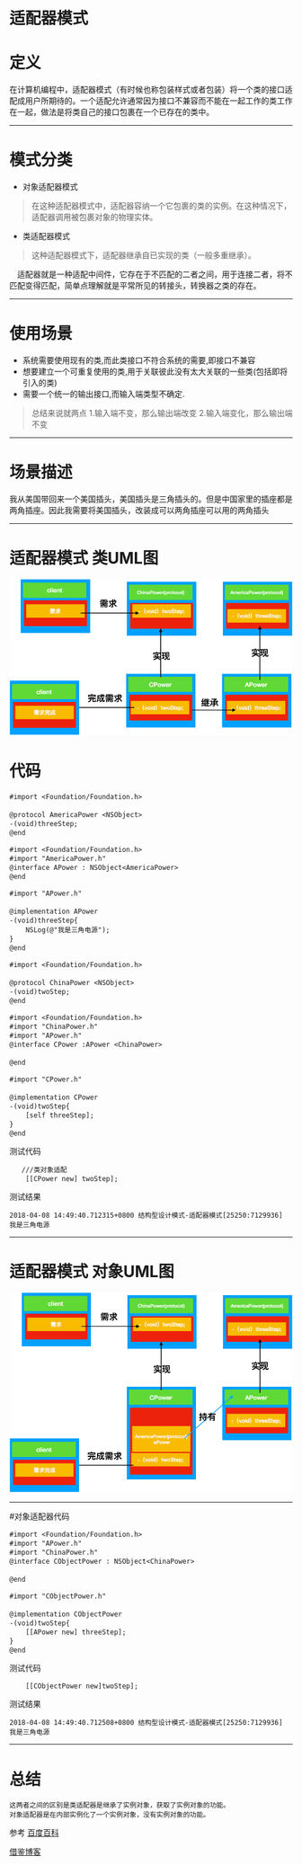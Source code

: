 #  适配器模式


# 定义
在计算机编程中，适配器模式（有时候也称包装样式或者包装）将一个类的接口适配成用户所期待的。一个适配允许通常因为接口不兼容而不能在一起工作的类工作在一起，做法是将类自己的接口包裹在一个已存在的类中。
****

# 模式分类
+ 对象适配器模式

> 在这种适配器模式中，适配器容纳一个它包裹的类的实例。在这种情况下，适配器调用被包裹对象的物理实体。

+ 类适配器模式

> 这种适配器模式下，适配器继承自已实现的类（一般多重继承）。

　适配器就是一种适配中间件，它存在于不匹配的二者之间，用于连接二者，将不匹配变得匹配，简单点理解就是平常所见的转接头，转换器之类的存在。

***
# 使用场景
+ 系统需要使用现有的类,而此类接口不符合系统的需要,即接口不兼容
+ 想要建立一个可重复使用的类,用于关联彼此没有太大关联的一些类(包括即将引入的类)
+ 需要一个统一的输出接口,而输入端类型不确定.

>  总结来说就两点
>  1.输入端不变，那么输出端改变
>  2.输入端变化，那么输出端不变

***
# 场景描述
我从美国带回来一个美国插头，美国插头是三角插头的。但是中国家里的插座都是两角插座。因此我需要将美国插头，改装成可以两角插座可以用的两角插头
***
# 适配器模式 类UML图
![类对象适配器UML图](./1682758-1dbbca9c133ea5db.png)


# 代码
```
#import <Foundation/Foundation.h>

@protocol AmericaPower <NSObject>
-(void)threeStep;
@end
```

```
#import <Foundation/Foundation.h>
#import "AmericaPower.h"
@interface APower : NSObject<AmericaPower>
@end
```
```
#import "APower.h"

@implementation APower
-(void)threeStep{
    NSLog(@"我是三角电源");
}
@end
```
```
#import <Foundation/Foundation.h>

@protocol ChinaPower <NSObject>
-(void)twoStep;
@end
```
```
#import <Foundation/Foundation.h>
#import "ChinaPower.h"
#import "APower.h"
@interface CPower :APower <ChinaPower>

@end
```
```
#import "CPower.h"

@implementation CPower
-(void)twoStep{
    [self threeStep];
}
@end
```
测试代码
```
   ///类对象适配
    [[CPower new] twoStep];
```
测试结果
```
2018-04-08 14:49:40.712315+0800 结构型设计模式-适配器模式[25250:7129936] 我是三角电源
```
***
# 适配器模式 对象UML图
![对象适配器UML图](./1682758-7097aa2f79777bc6.png)

***
#对象适配器代码
```
#import <Foundation/Foundation.h>
#import "APower.h"
#import "ChinaPower.h"
@interface CObjectPower : NSObject<ChinaPower>

@end
```
```
#import "CObjectPower.h"

@implementation CObjectPower
-(void)twoStep{
    [[APower new] threeStep];
}
@end
```
测试代码
```
    [[CObjectPower new]twoStep];
```
测试结果
```
2018-04-08 14:49:40.712508+0800 结构型设计模式-适配器模式[25250:7129936] 我是三角电源
```
***

# 总结
```
这两者之间的区别是类适配器是继承了实例对象，获取了实例对象的功能。
对象适配器是在内部实例化了一个实例对象，没有实例对象的功能。
```



参考
[百度百科](https://baike.baidu.com/item/适配器模式/10218946?fr=aladdin)

[借鉴博客](https://www.cnblogs.com/honger/p/5970283.html)



